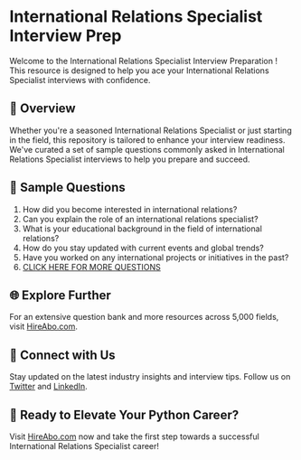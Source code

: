 # International Relations Specialist Interview Prep

Welcome to the International Relations Specialist Interview Preparation ! This resource is designed to help you ace your International Relations Specialist interviews with confidence.

## 🚀 Overview

Whether you're a seasoned International Relations Specialist or just starting in the field, this repository is tailored to enhance your interview readiness. We've curated a set of sample questions commonly asked in International Relations Specialist interviews to help you prepare and succeed.

## 📝 Sample Questions

1. How did you become interested in international relations?
2. Can you explain the role of an international relations specialist?
3. What is your educational background in the field of international relations?
4. How do you stay updated with current events and global trends?
5. Have you worked on any international projects or initiatives in the past?
6. [CLICK HERE FOR MORE QUESTIONS](https://hireabo.com/job/7_2_32/International%20Relations%20Specialist)

## 🌐 Explore Further

For an extensive question bank and more resources across 5,000 fields, visit [HireAbo.com](https://www.hireabo.com).

## 📱 Connect with Us

Stay updated on the latest industry insights and interview tips. Follow us on [Twitter](https://twitter.com/hireabo) and [LinkedIn](https://www.linkedin.com/in/hire-abo-3609972a8/).

## 🚀 Ready to Elevate Your Python Career?

Visit [HireAbo.com](https://www.hireabo.com) now and take the first step towards a successful International Relations Specialist career!